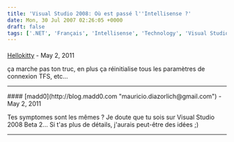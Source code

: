 ```yaml
---
title: 'Visual Studio 2008: Où est passé l''Intellisense ?'
date: Mon, 30 Jul 2007 02:26:05 +0000
draft: false
tags: ['.NET', 'Français', 'Intellisense', 'Technology', 'Visual Studio']
---
```



#### 
[Hellokitty]( "hellokitty@fly.fr") - <time datetime="2011-05-31 12:35:00">May 2, 2011</time>

ça marche pas ton truc, en plus ça réinitialise tous les paramètres de connexion TFS, etc...
<hr />
#### 
[madd0](http://blog.madd0.com "mauricio.diazorlich@gmail.com") - <time datetime="2011-05-31 13:16:00">May 2, 2011</time>

Tes symptomes sont les mêmes ? Je doute que tu sois sur Visual Studio 2008 Beta 2... Si t'as plus de détails, j'aurais peut-être des idées ;)
<hr />

